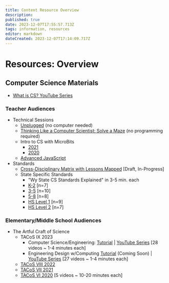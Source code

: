 ```yaml
---
title: Content Resource Overview
description: 
published: true
date: 2023-12-07T17:55:57.713Z
tags: information, resources
editor: markdown
dateCreated: 2023-12-07T17:14:09.717Z
---
```


# Resources: Overview

## Computer Science Materials

+ [What is CS? YouTube Series](https://www.youtube.com/playlist?list=PL4R2kry1ttMKCjDxW_oxdqfY2H9mfYFPE) 

### Teacher Audiences
+ Technical Sessions
  + [Unplugged](https://www.youtube.com/playlist?list=PL4R2kry1ttMLUHUGxeW2nKTAW8UNzRsCz) (no computer needed)
  + [Thinking Like a Computer Scientist: Solve a Maze](https://youtube.com/playlist?list=PL4R2kry1ttMKgCy7gbAiX88vgJeDyxdxn) (no programming required)
  + Intro to CS with MicroBits
    + [2021](https://youtube.com/playlist?list=PL4R2kry1ttMKkJVw2Xf1nN_s4Apuunt2J)
    + [2020](https://www.youtube.com/playlist?list=PL4R2kry1ttMIqAWGAw8Hlpnk7b415PqHi)
  + [Advanced JavaScript](https://youtube.com/playlist?list=PL4R2kry1ttMJ3m3oC2WVa5JwnpFV5YQ7Q)
+ Standards
	+ [Cross-Disciplinary Matrix with Lessons Mapped](https://docs.google.com/spreadsheets/d/1_xPk-p6iyPMEUKILO6ifRRUOdi88iq8k1yfqtFiXgIY/edit#gid=221763366) [Draft, In-Progress]
	+ State Specific Standards
		+ "Wy State CS Standards Explained" in 3-5 min. each
        + [K-2](https://www.youtube.com/watch?v=2BpRcRx5nR8&list=PLld22jyV1BHdt2x79nfxLxKpb_r3K03kY) [n=7]
        + [3-5](https://www.youtube.com/watch?v=brWEr4R218M&list=PLld22jyV1BHcOmCZNrCexXlR0T1r0xe4B) [n=10]
        + [5-8](https://www.youtube.com/watch?v=RSR7csk1hYo&list=PLld22jyV1BHe6t-NmHPpbIbN5EyFNg5jZ) [n=8]
        + [HS Level 1](https://www.youtube.com/watch?v=Jq8nfPYftrw&list=PLld22jyV1BHd6DUit1RQgWp_Oxk3G0fcA) [n=9]
        + [HS Level 2](https://www.youtube.com/watch?v=7KauD6zglok&list=PLld22jyV1BHeYMmq9ee6qWaq3P9P7Bxwm) [n=7]


### Elementary/Middle School Audiences

+ The Artful Craft of Science
	+ TACoS IX 2023
		+ Computer Science/Engineering: [Tutorial](https://uwyo-ssc.gitlab.io/public/tacos/cs-website/) | [YouTube Series](https://www.youtube.com/playlist?list=PLnF6tFc-G5i1aiFOUyYl99rSmZka1Fp5A) [28 videos ~ 1-4 minutes each]
		+ Engineering Design w/Computing [Tutorial](#) (Coming Soon) | [YouTube Series](https://www.youtube.com/playlist?list=PLnF6tFc-G5i00NdfNPdBaEnM6QPI3jg1i) [27 videos ~ 1-4 minutes each]
	+ [TACoS VIII 2022](https://www.youtube.com/playlist?list=PLnF6tFc-G5i2TcyL7a2bI5V2PV4M9dIA8)
	+ [TACoS VII 2021](https://www.youtube.com/playlist?list=PLnF6tFc-G5i2TIJqvDC6K9il9h9KzpBlR)
	+ [TACoS VI 2020](https://www.youtube.com/playlist?list=PL4R2kry1ttMJ_r3SQGigKAYhMic4o_X7n) [5 videos ~ 10-20 minutes each] 

   


